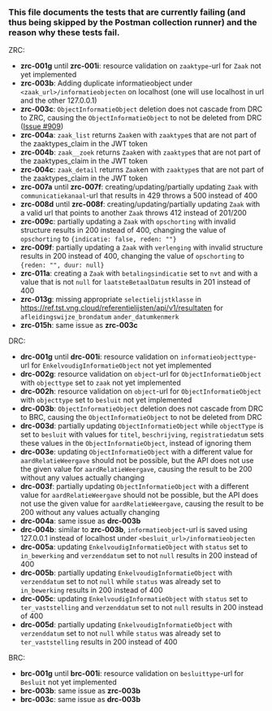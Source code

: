 ### This file documents the tests that are currently failing (and thus being skipped by the Postman collection runner) and the reason why these tests fail.

ZRC:
- **zrc-001g** until **zrc-001i**: resource validation on `zaaktype`-url for `Zaak` not yet implemented
- **zrc-003b**: Adding duplicate informatieobject under `<zaak_url>/informatieobjecten` on localhost (one will use localhost in url and the other 127.0.0.1)
- **zrc-003c**: `ObjectInformatieObject` deletion does not cascade from DRC to ZRC, causing the `ObjectInformatieObject` to not be deleted from DRC ([Issue #909](https://github.com/VNG-Realisatie/gemma-zaken/issues/909))
- **zrc-004a**: `zaak_list` returns `Zaak`en with `zaaktype`s that are not part of the zaaktypes_claim in the JWT token  
- **zrc-004b**: `zaak__zoek` returns `Zaak`en with `zaaktype`s that are not part of the zaaktypes_claim in the JWT token  
- **zrc-004c**: `zaak_detail` returns `Zaak`en with `zaaktype`s that are not part of the zaaktypes_claim in the JWT token  
- **zrc-007a** until **zrc-007f**: creating/updating/partially updating `Zaak` with `communicatiekanaal`-url that results in 429 throws a 500 instead of 400
- **zrc-008d** until **zrc-008f**: creating/updating/partially updating `Zaak` with a valid url that points to another `Zaak` throws 412 instead of 201/200
- **zrc-009c**: partially updating a `Zaak` with `opschorting` with invalid structure results in 200 instead of 400, changing the value of `opschorting` to `{indicatie: false, reden: ""}`
- **zrc-009f**: partially updating a `Zaak` with `verlenging` with invalid structure results in 200 instead of 400, changing the value of `opschorting` to `{reden: "", duur: null}`
- **zrc-011a**: creating a `Zaak` with `betalingsindicatie` set to `nvt` and with a value that is not `null` for `laatsteBetaalDatum` results in 201 instead of 400
- **zrc-013g**: missing appropriate `selectielijstklasse` in https://ref.tst.vng.cloud/referentielijsten/api/v1/resultaten for `afleidingswijze_brondatum` `ander_datumkenmerk` 
- **zrc-015h**: same issue as **zrc-003c**

DRC:
- **drc-001g** until **drc-001i**: resource validation on `informatieobjecttype`-url for `EnkelvoudigInformatieObject` not yet implemented
- **drc-002g**: resource validation on `object`-url for `ObjectInformatieObject` with `objecttype` set to `zaak` not yet implemented
- **drc-002h**: resource validation on `object`-url for `ObjectInformatieObject` with `objecttype` set to `besluit` not yet implemented
- **drc-003b**: `ObjectInformatieObject` deletion does not cascade from DRC to BRC, causing the `ObjectInformatieObject` to not be deleted from DRC
- **drc-003d**: partially updating `ObjectInformatieObject` while `objectType` is set to `besluit` with values for `titel`, `beschrijving`, `registratiedatum` sets these values in the `ObjectInformatieObject`, instead of ignoring them
- **drc-003e**: updating `ObjectInformatieObject` with a different value for `aardRelatieWeergave` should not be possible, but the API does not use the given value for `aardRelatieWeergave`, causing the result to be 200 without any values actually changing
- **drc-003f**: partially updating `ObjectInformatieObject` with a different value for `aardRelatieWeergave` should not be possible, but the API does not use the given value for `aardRelatieWeergave`, causing the result to be 200 without any values actually changing
- **drc-004a**: same issue as **drc-003b**
- **drc-004b**: similar to **zrc-003b**, `informatieobject`-url is saved using 127.0.0.1 instead of localhost under `<besluit_url>/informatieobjecten`
- **drc-005a**: updating `EnkelvoudigInformatieObject` with `status` set to `in_bewerking` and `verzenddatum` set to not `null` results in 200 instead of 400
- **drc-005b**: partially updating `EnkelvoudigInformatieObject` with `verzenddatum` set to not `null` while `status` was already set to `in_bewerking` results in 200 instead of 400
- **drc-005c**: updating `EnkelvoudigInformatieObject` with `status` set to `ter_vaststelling` and `verzenddatum` set to not `null` results in 200 instead of 400
- **drc-005d**: partially updating `EnkelvoudigInformatieObject` with `verzenddatum` set to not `null` while `status` was already set to `ter_vaststelling` results in 200 instead of 400

BRC:
- **brc-001g** until **brc-001i**: resource validation on `besluittype`-url for `Besluit` not yet implemented
- **brc-003b**: same issue as **zrc-003b**
- **brc-003c**: same issue as **drc-003b**